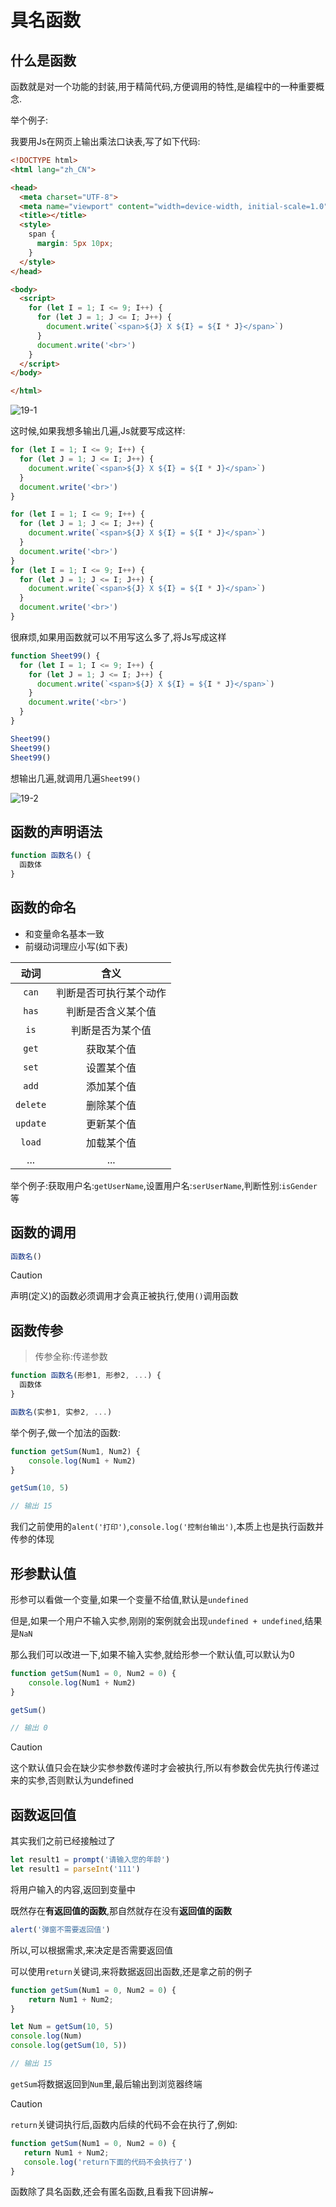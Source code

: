 # 具名函数

## 什么是函数

函数就是对一个功能的封装,用于精简代码,方便调用的特性,是编程中的一种重要概念.

举个例子:

我要用Js在网页上输出乘法口诀表,写了如下代码:

```html
<!DOCTYPE html>
<html lang="zh_CN">

<head>
  <meta charset="UTF-8">
  <meta name="viewport" content="width=device-width, initial-scale=1.0">
  <title></title>
  <style>
    span {
      margin: 5px 10px;
    }
  </style>
</head>

<body>
  <script>
    for (let I = 1; I <= 9; I++) {
      for (let J = 1; J <= I; J++) {
        document.write(`<span>${J} X ${I} = ${I * J}</span>`)
      }
      document.write('<br>')
    }
  </script>
</body>

</html>
```

![19-1](assets/19-1.png)

这时候,如果我想多输出几遍,Js就要写成这样:

```js
for (let I = 1; I <= 9; I++) {
  for (let J = 1; J <= I; J++) {
    document.write(`<span>${J} X ${I} = ${I * J}</span>`)
  }
  document.write('<br>')
}

for (let I = 1; I <= 9; I++) {
  for (let J = 1; J <= I; J++) {
    document.write(`<span>${J} X ${I} = ${I * J}</span>`)
  }
  document.write('<br>')
}
for (let I = 1; I <= 9; I++) {
  for (let J = 1; J <= I; J++) {
    document.write(`<span>${J} X ${I} = ${I * J}</span>`)
  }
  document.write('<br>')
}
```

很麻烦,如果用函数就可以不用写这么多了,将Js写成这样

```js
function Sheet99() {
  for (let I = 1; I <= 9; I++) {
    for (let J = 1; J <= I; J++) {
      document.write(`<span>${J} X ${I} = ${I * J}</span>`)
    }
    document.write('<br>')
  }
}

Sheet99()
Sheet99()
Sheet99()
```

想输出几遍,就调用几遍`Sheet99()`

![19-2](assets/19-2.png)

## 函数的声明语法

```js
function 函数名() {
  函数体
}
```

## 函数的命名

* 和变量命名基本一致
* 前缀动词理应小写(如下表)

|   动词   |          含义          |
| :------: | :--------------------: |
|  `can`   | 判断是否可执行某个动作 |
|  `has`   |   判断是否含义某个值   |
|   `is`   |    判断是否为某个值    |
|  `get`   |       获取某个值       |
|  `set`   |       设置某个值       |
|  `add`   |       添加某个值       |
| `delete` |       删除某个值       |
| `update` |       更新某个值       |
|  `load`  |       加载某个值       |
|   ...    |          ...           |

举个例子:获取用户名:`getUserName`,设置用户名:`serUserName`,判断性别:`isGender`等

## 函数的调用

```js
函数名()
```

> [!caution]
>
> 声明(定义)的函数必须调用才会真正被执行,使用`()`调用函数

## 函数传参

> 传参全称:传递参数

```js
function 函数名(形参1, 形参2, ...) {
  函数体
}

函数名(实参1, 实参2, ...)
```

举个例子,做一个加法的函数:

```js
function getSum(Num1, Num2) {
    console.log(Num1 + Num2)
}

getSum(10, 5)

// 输出 15
```

我们之前使用的`alent('打印')`,`console.log('控制台输出')`,本质上也是执行函数并传参的体现

## 形参默认值

形参可以看做一个变量,如果一个变量不给值,默认是`undefined`

但是,如果一个用户不输入实参,刚刚的案例就会出现`undefined + undefined`,结果是`NaN`

那么我们可以改进一下,如果不输入实参,就给形参一个默认值,可以默认为0

```js
function getSum(Num1 = 0, Num2 = 0) {
    console.log(Num1 + Num2)
}

getSum()

// 输出 0
```

> [!caution]
>
> 这个默认值只会在缺少实参参数传递时才会被执行,所以有参数会优先执行传递过来的实参,否则默认为undefined

## 函数返回值

其实我们之前已经接触过了

```js
let result1 = prompt('请输入您的年龄')
let result1 = parseInt('111')
```

将用户输入的内容,返回到变量中

既然存在**有返回值的函数**,那自然就存在没有**返回值的函数**

```js
alert('弹窗不需要返回值')
```

所以,可以根据需求,来决定是否需要返回值

可以使用`return`关键词,来将数据返回出函数,还是拿之前的例子

```js
function getSum(Num1 = 0, Num2 = 0) {
    return Num1 + Num2;
}

let Num = getSum(10, 5)
console.log(Num)
console.log(getSum(10, 5))

// 输出 15
```

`getSum`将数据返回到`Num`里,最后输出到浏览器终端

> [!caution]
>
> `return`关键词执行后,函数内后续的代码不会在执行了,例如:
>
> ```js
> function getSum(Num1 = 0, Num2 = 0) {
>    return Num1 + Num2;
>    console.log('return下面的代码不会执行了')
> }
> ```

函数除了具名函数,还会有匿名函数,且看我下回讲解~

